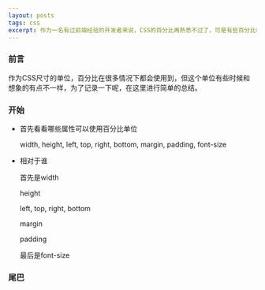 ```yaml
---
layout: posts
tags: css
excerpt: 作为一名有过前端经验的开发者来说，CSS的百分比再熟悉不过了，可是有些百分比就不那么想当然了，记录一下
---
```

### 前言
作为CSS尺寸的单位，百分比在很多情况下都会使用到，但这个单位有些时候和想象的有点不一样，为了记录一下呢，在这里进行简单的总结。
### 开始
- 首先看看哪些属性可以使用百分比单位

	width, height, left, top, right, bottom, margin, padding, font-size
- 相对于谁
	
	首先是width
	
	height
	
	left, top, right, bottom
	
	margin
	
	padding
	
	最后是font-size


### 尾巴